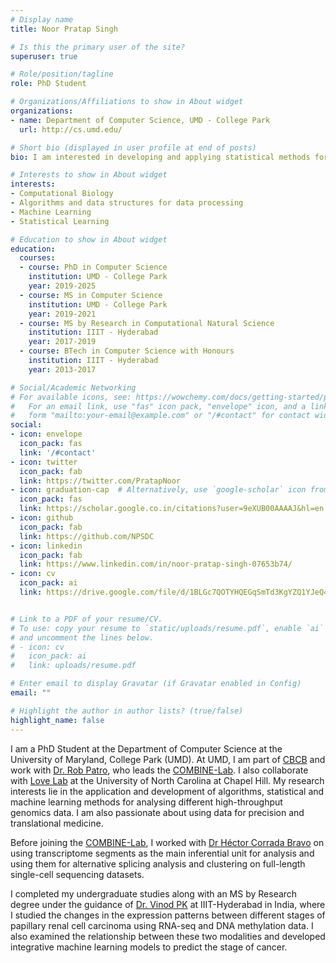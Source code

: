 ```yaml
---
# Display name
title: Noor Pratap Singh

# Is this the primary user of the site?
superuser: true

# Role/position/tagline
role: PhD Student

# Organizations/Affiliations to show in About widget
organizations:
- name: Department of Computer Science, UMD - College Park
  url: http://cs.umd.edu/

# Short bio (displayed in user profile at end of posts)
bio: I am interested in developing and applying statistical methods for analysis of high-throughput genomics data.

# Interests to show in About widget
interests:
- Computational Biology
- Algorithms and data structures for data processing
- Machine Learning
- Statistical Learning

# Education to show in About widget
education:
  courses:
  - course: PhD in Computer Science
    institution: UMD - College Park
    year: 2019-2025
  - course: MS in Computer Science
    institution: UMD - College Park
    year: 2019-2021
  - course: MS by Research in Computational Natural Science
    institution: IIIT - Hyderabad
    year: 2017-2019
  - course: BTech in Computer Science with Honours
    institution: IIIT - Hyderabad
    year: 2013-2017

# Social/Academic Networking
# For available icons, see: https://wowchemy.com/docs/getting-started/page-builder/#icons
#   For an email link, use "fas" icon pack, "envelope" icon, and a link in the
#   form "mailto:your-email@example.com" or "/#contact" for contact widget.
social:
- icon: envelope
  icon_pack: fas
  link: '/#contact'
- icon: twitter
  icon_pack: fab
  link: https://twitter.com/PratapNoor
- icon: graduation-cap  # Alternatively, use `google-scholar` icon from `ai` icon pack
  icon_pack: fas
  link: https://scholar.google.co.in/citations?user=9eXUB00AAAAJ&hl=en
- icon: github
  icon_pack: fab
  link: https://github.com/NPSDC
- icon: linkedin
  icon_pack: fab
  link: https://www.linkedin.com/in/noor-pratap-singh-07653b74/
- icon: cv
  icon_pack: ai
  link: https://drive.google.com/file/d/1BLGc7QOTYHQEGqSmTd3KgYZQ1YJeQ4WS/view


# Link to a PDF of your resume/CV.
# To use: copy your resume to `static/uploads/resume.pdf`, enable `ai` icons in `params.toml`, 
# and uncomment the lines below.
# - icon: cv
#   icon_pack: ai
#   link: uploads/resume.pdf

# Enter email to display Gravatar (if Gravatar enabled in Config)
email: ""

# Highlight the author in author lists? (true/false)
highlight_name: false
---
```


I am a PhD Student at the Department of Computer Science at the University of Maryland, College Park (UMD). At UMD, I am part of [CBCB](https://www.cbcb.umd.edu/) and work with [Dr. Rob Patro](http://www.robpatro.com/redesign/), who leads the [COMBINE-Lab](https://combine-lab.github.io/). I also collaborate with [Love Lab](https://mikelove.github.io/) at the University of North Carolina at Chapel Hill. My research interests lie in the application and development of algorithms, statistical and machine learning methods for analysing different high-throughput genomics data. I am also passionate about using data for precision and translational medicine.

Before joining the [COMBINE-Lab](https://combine-lab.github.io/), I worked with [Dr Héctor Corrada Bravo](https://www.hcbravo.org/) on using transcriptome segments as the main inferential unit for analysis and using them for alternative splicing analysis and clustering on full-length single-cell sequencing datasets.

I completed my undergraduate studies along with an MS by Research degree under the guidance of [Dr. Vinod PK](https://faculty.iiit.ac.in/~vinod.pk/team.html) at IIIT-Hyderabad in India, where I studied the changes in the expression patterns between different stages of papillary renal cell carcinoma using RNA-seq and DNA methylation data. I also examined the relationship between these two modalities and developed integrative machine learning models to predict the stage of cancer.
